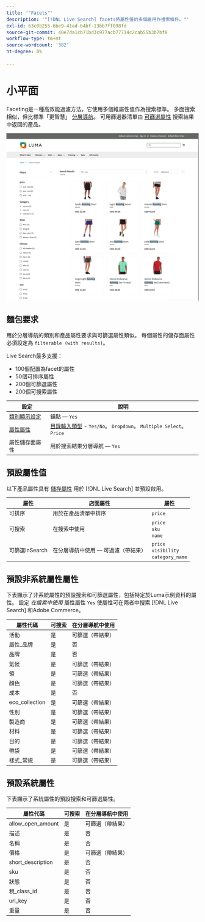 ```yaml
---
title: '"Facets"'
description: '"[!DNL Live Search] facets將屬性值的多個維用作搜索條件。"'
exl-id: 63c0b255-6be9-41ad-b4bf-13bb7ff098fd
source-git-commit: 40e7da1cb71bd3c977acb77714c2cab55b3b7bf8
workflow-type: tm+mt
source-wordcount: '382'
ht-degree: 0%

---
```


# 小平面

Faceting是一種高效能過濾方法，它使用多個維屬性值作為搜索標準。 多面搜索相似，但比標準「更智慧」 [分層導航](https://docs.magento.com/user-guide/catalog/navigation-layered.html)。 可用篩選器清單由 [可篩選屬性](https://docs.magento.com/user-guide/catalog/navigation-layered-filterable-attributes.html) 搜索結果中返回的產品。

![篩選的搜索結果](assets/storefront-search-results-run.png)

## 麵包要求

用於分層導航的類別和產品屬性要求與可篩選屬性類似。 每個屬性的儲存面屬性必須設定為 `filterable (with results)`。

Live Search最多支援：

* 100個配置為facet的屬性
* 50個可排序屬性
* 200個可篩選屬性
* 200個可搜索屬性

| 設定 | 說明 |
|--- |--- |
| [類別顯示設定](https://docs.magento.com/user-guide/catalog/categories-display-settings.html) | 錨點 —  `Yes` |
| [屬性屬性](https://docs.magento.com/user-guide/stores/attribute-product-create.html) | [目錄輸入類型](https://docs.magento.com/user-guide/stores/attributes-input-types.html) - `Yes/No`。 `Dropdown`。 `Multiple Select`。 `Price` |
| 屬性儲存面屬性 | 用於搜索結果分層導航 —  `Yes` |

## 預設屬性值

以下產品屬性具有 [儲存屬性](https://docs.magento.com/user-guide/stores/attributes-product.html) 用於 [!DNL Live Search] 並預設啟用。

| 屬性 | 店面屬性 | 屬性 |
|---|---|---|
| 可排序 | 用於在產品清單中排序 | `price` |
| 可搜索 | 在搜索中使用 | `price` <br />`sku`<br />`name` |
| 可篩選InSearch | 在分層導航中使用 — 可過濾（帶結果） | `price`<br />`visibility`<br />`category_name` |

## 預設非系統屬性屬性

下表顯示了非系統屬性的預設搜索和可篩選屬性，包括特定於Luma示例資料的屬性。 設定 *在搜索中使用* 屬性屬性 `Yes` 使屬性可在兩者中搜索 [!DNL Live Search] 和Adobe Commerce。

| 屬性代碼 | 可搜索 | 在分層導航中使用 |
|--- |--- |--- |
| 活動 | 是 | 可篩選（帶結果） |
| 屬性_品牌 | 是 | 否 |
| 品牌 | 是 | 否 |
| 氣候 | 是 | 可篩選（帶結果） |
| 領 | 是 | 可篩選（帶結果） |
| 顏色 | 是 | 可篩選（帶結果） |
| 成本 | 是 | 否 |
| eco_collection | 是 | 可篩選（帶結果） |
| 性別 | 是 | 可篩選（帶結果） |
| 製造商 | 是 | 可篩選（帶結果） |
| 材料 | 是 | 可篩選（帶結果） |
| 目的 | 是 | 可篩選（帶結果） |
| 帶袋 | 是 | 可篩選（帶結果） |
| 樣式_常規 | 是 | 可篩選（帶結果） |

## 預設系統屬性

下表顯示了系統屬性的預設搜索和可篩選屬性。

| 屬性代碼 | 可搜索 | 在分層導航中使用 |
|--- |--- |--- |
| allow_open_amount | 是 | 可篩選（帶結果） |
| 描述 | 是 | 否 |
| 名稱 | 是 | 否 |
| 價格 | 是 | 可篩選（帶結果） |
| short_description | 是 | 否 |
| sku | 是 | 否 |
| 狀態 | 是 | 否 |
| 稅_class_id | 是 | 否 |
| url_key | 是 | 否 |
| 重量 | 是 | 否 |
